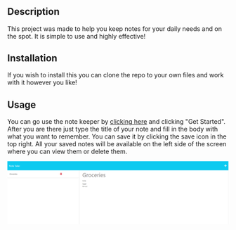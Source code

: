 # <NoteKeeper>

## Description

This project was made to help you keep notes for your daily needs and on the spot. It is simple to use and highly effective!

## Installation

If you wish to install this you can clone the repo to your own files and work with it however you like!

## Usage
You can go use the note keeper by [clicking here](https://notekeeper-11.herokuapp.com) and clicking "Get Started". After you are there just type the title of your note and fill in the body with what you want to remember. You can save it by clicking the save icon in the top right. All your saved notes will be available on the left side of the screen where you can view them or delete them.


![Notes](public/assets/images/Note.png)





